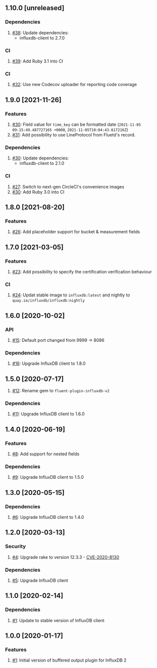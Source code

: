 ## 1.10.0 [unreleased]

### Dependencies
1. [#38](https://github.com/influxdata/influxdb-plugin-fluent/pull/40): Update dependencies:
    - influxdb-client to 2.7.0

### CI
1. [#39](https://github.com/influxdata/influxdb-plugin-fluent/pull/39): Add Ruby 3.1 into CI

### CI
1. [#32](https://github.com/influxdata/influxdb-plugin-fluent/pull/32): Use new Codecov uploader for reporting code coverage

## 1.9.0 [2021-11-26]

### Features
1. [#30](https://github.com/influxdata/influxdb-plugin-fluent/pull/30): Field value for `time_key` can be formatted date (`2021-11-05 09:15:49.487727165 +0000`, `2021-11-05T10:04:43.617216Z`)
1. [#31](https://github.com/influxdata/influxdb-plugin-fluent/pull/31): Add possibility to use LineProtocol from Fluetd's record.

### Dependencies
1. [#30](https://github.com/influxdata/influxdb-plugin-fluent/pull/30): Update dependencies:
    - influxdb-client to 2.1.0

### CI
1. [#27](https://github.com/influxdata/influxdb-plugin-fluent/pull/27): Switch to next-gen CircleCI's convenience images
1. [#30](https://github.com/influxdata/influxdb-plugin-fluent/pull/30): Add Ruby 3.0 into CI

## 1.8.0 [2021-08-20]

### Features
1. [#26](https://github.com/influxdata/influxdb-plugin-fluent/pull/26): Add placeholder support for bucket & measurement fields

## 1.7.0 [2021-03-05]

### Features
1. [#23](https://github.com/influxdata/influxdb-plugin-fluent/pull/23): Add possibility to specify the certification verification behaviour

### CI
1. [#24](https://github.com/influxdata/influxdb-plugin-fluent/pull/24): Updat stable image to `influxdb:latest` and nightly to `quay.io/influxdb/influxdb:nightly`

## 1.6.0 [2020-10-02]

### API
1. [#15](https://github.com/influxdata/influxdb-plugin-fluent/pull/15): Default port changed from 9999 -> 8086

### Dependencies
1. [#16](https://github.com/influxdata/influxdb-plugin-fluent/pull/16): Upgrade InfluxDB client to 1.8.0

## 1.5.0 [2020-07-17]

1. [#12](https://github.com/influxdata/influxdb-plugin-fluent/pull/12): Rename gem to `fluent-plugin-influxdb-v2`

### Dependencies
1. [#11](https://github.com/influxdata/influxdb-plugin-fluent/pull/11): Upgrade InfluxDB client to 1.6.0

## 1.4.0 [2020-06-19]

### Features
1. [#8](https://github.com/influxdata/influxdb-plugin-fluent/pull/8): Add support for nested fields

### Dependencies
1. [#9](https://github.com/influxdata/influxdb-plugin-fluent/pull/9): Upgrade InfluxDB client to 1.5.0

## 1.3.0 [2020-05-15]

### Dependencies
1. [#6](https://github.com/influxdata/influxdb-plugin-fluent/pull/6): Upgrade InfluxDB client to 1.4.0

## 1.2.0 [2020-03-13]

### Security
1. [#4](https://github.com/influxdata/influxdb-plugin-fluent/pull/4): Upgrade rake to version 12.3.3 - [CVE-2020-8130](https://github.com/advisories/GHSA-jppv-gw3r-w3q8)

### Dependencies
1. [#5](https://github.com/influxdata/influxdb-plugin-fluent/pull/5): Upgrade InfluxDB client

## 1.1.0 [2020-02-14]

### Dependencies
1. [#1](https://github.com/influxdata/influxdb-plugin-fluent/pull/3): Update to stable version of InfluxDB client

## 1.0.0 [2020-01-17]

### Features
1. [#1](https://github.com/influxdata/influxdb-plugin-fluent/pull/1): Initial version of buffered output plugin for InfluxDB 2
 
